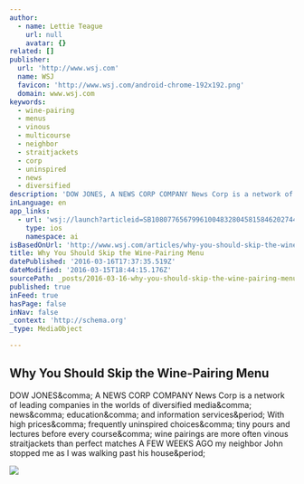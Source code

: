 ```yaml
---
author:
  - name: Lettie Teague
    url: null
    avatar: {}
related: []
publisher:
  url: 'http://www.wsj.com'
  name: WSJ
  favicon: 'http://www.wsj.com/android-chrome-192x192.png'
  domain: www.wsj.com
keywords:
  - wine-pairing
  - menus
  - vinous
  - multicourse
  - neighbor
  - straitjackets
  - corp
  - uninspired
  - news
  - diversified
description: 'DOW JONES, A NEWS CORP COMPANY News Corp is a network of leading companies in the worlds of diversified media, news, education, and information services. With high prices, frequently uninspired choices, tiny pours and lectures before every course, wine pairings are more often vinous straitjackets than perfect matches A FEW WEEKS AGO my neighbor John stopped me as I was walking past his house.'
inLanguage: en
app_links:
  - url: 'wsj://launch?articleid=SB10807765679961004832804581584620274471868&headline=Why%20you%20should%20skip%20the%20wine-pairing%20menu&weburl=http://www.wsj.com/articles/SB10807765679961004832804581584620274471868'
    type: ios
    namespace: ai
isBasedOnUrl: 'http://www.wsj.com/articles/why-you-should-skip-the-wine-pairing-menu-1457979686'
title: Why You Should Skip the Wine-Pairing Menu
datePublished: '2016-03-16T17:37:35.519Z'
dateModified: '2016-03-15T18:44:15.176Z'
sourcePath: _posts/2016-03-16-why-you-should-skip-the-wine-pairing-menu.md
published: true
inFeed: true
hasPage: false
inNav: false
_context: 'http://schema.org'
_type: MediaObject

---
```

<article style=""><h1>Why You Should Skip the Wine-Pairing Menu</h1><p>DOW JONES&amp;comma; A NEWS CORP COMPANY News Corp is a network of leading companies in the worlds of diversified media&amp;comma; news&amp;comma; education&amp;comma; and information services&amp;period; With high prices&amp;comma; frequently uninspired choices&amp;comma; tiny pours and lectures before every course&amp;comma; wine pairings are more often vinous straitjackets than perfect matches A FEW WEEKS AGO my neighbor John stopped me as I was walking past his house&amp;period;</p><img src="http://si.wsj.net/public/resources/images/BN-NB549_wineil_G_20160314141359.jpg" /></article>